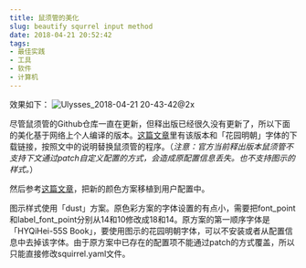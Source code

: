 ```yaml
---
title: 鼠须管的美化
slug: beautify squrrel input method
date: 2018-04-21 20:52:42
tags:
- 最佳实践
- 工具
- 软件
- 计算机
---
```

效果如下：
![Ulysses_2018-04-21 20-43-42@2x](https://wx2.sinaimg.cn/large/006tNbRwly1fwvx9h8tgtj30n20bqaah.jpg)

尽管鼠须管的Github仓库一直在更新，但释出版已经很久没有更新了，所以下面的美化基于网络上个人编译的版本。[这篇文章](https://scomper.me/gtd/-shu-xu-guan-de-diao-jiao-bi-ji)里有该版本和「花园明朝」字体的下载链接，按照文中的说明替换鼠须管的程序。（_注意：官方当前释出版本鼠须管不支持下文通过patch自定义配置的方式，会造成原配置信息丢失。也不支持图示的样式。_）

然后参考[这篇文章](https://scomper.me/gtd/shu-xu-guan-shu-ru-fa-de-xin-pei-se)，把新的颜色方案移植到用户配置中。

图示样式使用「dust」方案。原色彩方案的字体设置的有点小，需要把font\_point和label\_font\_point分别从14和10修改成18和14。原方案的第一顺序字体是「HYQiHei-55S Book」，要使用图示的花园明朝字体，可以不安装或者从配置信息中去掉该字体。由于原方案中已存在的配置项不能通过patch的方式覆盖，所以只能直接修改squirrel.yaml文件。

